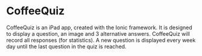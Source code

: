 # CoffeeQuiz
CoffeeQuiz is an iPad app, created with the Ionic framework.
It is designed to display a question, an image and 3 alternative answers.
CoffeeQuiz will record all responses (for statistics).
A new question is displayed every week day until the last question in the quiz is reached.


